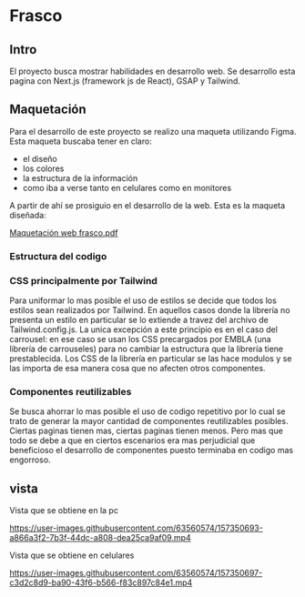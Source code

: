 # Frasco

## Intro
El proyecto busca mostrar habilidades en desarrollo web. Se desarrollo esta pagina con Next.js (framework js de React), GSAP y Tailwind. 

## Maquetación
Para el desarrollo de este proyecto se realizo una maqueta utilizando Figma. Esta maqueta buscaba tener en claro:
- el diseño
- los colores
- la estructura de la información
- como iba a verse tanto en celulares como en monitores

A partir de ahí se prosiguio en el desarrollo de la web. Esta es la maqueta diseñada:


[Maquetación  web frasco.pdf](https://github.com/RGabrielR/Frasco/files/8210061/Maquetacion.web.frasco.pdf)

### Estructura del codigo

### CSS principalmente por Tailwind
Para uniformar lo mas posible el uso de estilos se decide que todos los estilos sean realizados por Tailwind. En aquellos casos donde la librería no presenta un estilo en particular se lo extiende a travez del archivo de Tailwind.config.js. La unica excepción a este principio es en el caso del carrousel: en ese caso se usan los CSS precargados por EMBLA (una librería de carrouseles) para no cambiar la estructura que la librería tiene prestablecida. Los CSS de la librería en particular se las hace modulos y se las importa de esa manera cosa que no afecten otros componentes.

### Componentes reutilizables
Se busca ahorrar lo mas posible el uso de codigo repetitivo por lo cual se trato de generar la mayor cantidad de componentes reutilizables posibles. Ciertas paginas tienen mas, ciertas paginas tienen menos. Pero mas que todo se debe a que en ciertos escenarios era mas perjudicial que beneficioso el desarrollo de componentes puesto terminaba en codigo mas engorroso.

## vista

Vista que se obtiene en la pc

https://user-images.githubusercontent.com/63560574/157350693-a866a3f2-7b3f-44dc-a808-dea25ca9af09.mp4

Vista que se obtiene en celulares

https://user-images.githubusercontent.com/63560574/157350697-c3d2c8d9-ba90-43f6-b566-f83c897c84e1.mp4

